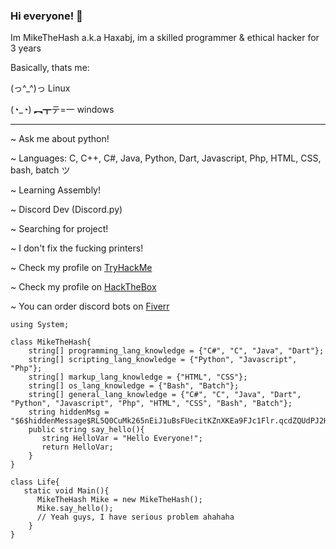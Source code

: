 ### Hi everyone! 👋
Im MikeTheHash a.k.a Haxabj, im a skilled programmer & ethical hacker for 3 years


Basically, thats me:





(っ^_^)っ Linux






(◔_◔) ︻┳テ=一 windows



-------------------------------------------------------

~ Ask me about python!

~ Languages: C, C++, C#, Java, Python, Dart, Javascript, Php, HTML, CSS, bash, batch ツ

~ Learning Assembly!

~ Discord Dev (Discord.py)

~ Searching for project!

~ I don't fix the fucking printers! 

~ Check my profile on [TryHackMe](https://tryhackme.com/p/MikeTheHash)

~ Check my profile on [HackTheBox](https://app.hackthebox.com/users/584106)

~ You can order discord bots on [Fiverr](https://www.fiverr.com/haxabj?public_mode=true)

    using System;

    class MikeTheHash{
        string[] programming_lang_knowledge = {"C#", "C", "Java", "Dart"};
        string[] scripting_lang_knowledge = {"Python", "Javascript", "Php"};
        string[] markup_lang_knowledge = {"HTML", "CSS"};
        string[] os_lang_knowledge = {"Bash", "Batch"};
        string[] general_lang_knowledge = {"C#", "C", "Java", "Dart", "Python", "Javascript", "Php", "HTML", "CSS", "Bash", "Batch"};
        string hiddenMsg = "$6$hiddenMessage$RL5Q0CuMk265nEiJ1uBsFUecitKZnXKEa9FJc1Flr.qcdZQUdPJ2HUIgdyevJGDo4fJmqxnTyvkcr4HuFuLY0.";
        public string say_hello(){
           string HelloVar = "Hello Everyone!";
           return HelloVar;
        }
    }

    class Life{
       static void Main(){
          MikeTheHash Mike = new MikeTheHash();
          Mike.say_hello();
          // Yeah guys, I have serious problem ahahaha
        }
    }
